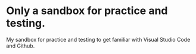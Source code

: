 # Only a sandbox for practice and testing.
My sandbox for practice and testing to get familiar with Visual Studio Code and Github.

